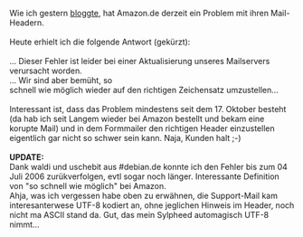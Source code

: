 <html><body><p>Wie ich gestern <a href="/2006/12/amazon-de_vs_iso-8859-15">bloggte</a>, hat Amazon.de derzeit ein Problem mit ihren Mail-Headern.<br>
<br>
Heute erhielt ich die folgende Antwort (gekürzt):<br>
<br>
... Dieser Fehler ist leider bei einer Aktualisierung unseres Mailservers verursacht worden.<br>
... Wir sind aber bemüht, so <br>
schnell wie möglich wieder auf den richtigen Zeichensatz umzustellen...<br>
<br>
Interessant ist, dass das Problem mindestens seit dem 17. Oktober besteht (da hab ich seit Langem wieder bei Amazon bestellt und bekam eine korupte Mail) und in dem Formmailer den richtigen Header einzustellen eigentlich gar nicht so schwer sein kann. Naja, Kunden halt ;-)<br>
<br>
<strong>UPDATE:</strong><br>
Dank waldi und uschebit aus #debian.de konnte ich den Fehler bis zum 04 Juli 2006 zurükverfolgen, evtl sogar noch länger. Interessante Definition von "so schnell wie möglich" bei Amazon.<br>
Ahja, was ich vergessen habe oben zu erwähnen, die Support-Mail kam interesanterwese UTF-8 kodiert an, ohne jeglichen Hinweis im Header, noch nicht ma ASCII stand da. Gut, das mein Sylpheed automagisch UTF-8 nimmt...</p></body></html>
